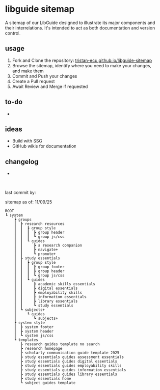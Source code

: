 # libguide sitemap

A sitemap of our LibGuide designed to illustrate its major components and their interrelations. It's intended to act as both documentation and version control.

## usage

1. Fork and Clone the repository: [tristan-ecu.github.io/libguide-sitemap](https://tristan-ecu.github.io/libguide-sitemap/)
2. Browse the sitemap, identify where you need to make your changes, and make them
3. Commit and Push your changes
4. Create a Pull request
5. Await Review and Merge if requested

## to-do

- 

## ideas

- Build with SSG
- GitHub wikis for documentation

## changelog

- 

<br>

last commit by:

sitemap as of: 11/09/25

    ROOT
    ┗ system
        ┣ groups
        ┃  ┣ research resources
        ┃  ┃  ┣ group style
        ┃  ┃  ┃  ┣ group header
        ┃  ┃  ┃  ┗ group js/css
        ┃  ┃  ┗ guides
        ┃  ┃     ┣ a research companion
        ┃  ┃     ┣ navigate+
        ┃  ┃     ┗ promote+
        ┃  ┣ study essentials
        ┃  ┃  ┣ group style
        ┃  ┃  ┃  ┣ group footer
        ┃  ┃  ┃  ┣ group header
        ┃  ┃  ┃  ┗ group js/css
        ┃  ┃  ┗ guides
        ┃  ┃     ┣ academic skills essentials
        ┃  ┃     ┣ digital essentials
        ┃  ┃     ┣ employability skills
        ┃  ┃     ┣ information essentials
        ┃  ┃     ┣ library essentials
        ┃  ┃     ┗ study essentials
        ┃  ┗ subjects+
        ┃     ┗ guides
        ┃        ┗ subjects+
        ┣ system style
        ┃  ┣ system footer
        ┃  ┣ system header
        ┃  ┗ system js/css
        ┗ templates
           ┣ research guides template no search
           ┣ research homepage
           ┣ scholarly communication guide template 2025
           ┣ study essentials guides assessment essentials
           ┣ study essentials guides digital essentials
           ┣ study essentials guides employability skills
           ┣ study essentials guides information essentials
           ┣ study essentials guides library essentials
           ┣ study essentials home
           ┗ subject guides template
